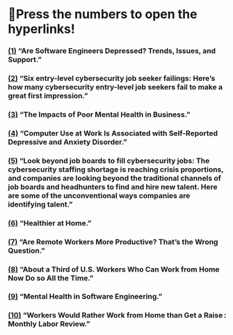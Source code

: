 # 🔘Press the numbers to open the hyperlinks!

### [(1)](https://www.softwaredegrees.org/resources/software-engineer-mental-health-guide/) “Are Software Engineers Depressed? Trends, Issues, and Support.”
### [(2)](https://www.proquest.com/compscijour/docview/1919938151/D56BD370A04E49F1PQ/1?accountid=9649&sourcetype=Trade%20Journals) “Six entry-level cybersecurity job seeker failings: Here’s how many cybersecurity entry-level job seekers fail to make a great first impression.”
### [(3)](https://executive.berkeley.edu/thought-leadership/blog/impacts-poor-mental-health-business) “The Impacts of Poor Mental Health in Business.”
### [(4)](https://www.ncbi.nlm.nih.gov/pmc/articles/PMC5062816/) “Computer Use at Work Is Associated with Self-Reported Depressive and Anxiety Disorder.” 
### [(5)](https://www.proquest.com/compscijour/docview/1918826585/D56BD370A04E49F1PQ/2?accountid=9649&sourcetype=Trade%20Journals) “Look beyond job boards to fill cybersecurity jobs: The cybersecurity staffing shortage is reaching crisis proportions, and companies are looking beyond the traditional channels of job boards and headhunters to find and hire new talent. Here are some of the unconventional ways companies are identifying talent.”
### [(6)](https://www.psychologicalscience.org/observer/remote-benefits) “Healthier at Home.”
### [(7)](https://stackoverflow.blog/2023/11/27/are-remote-workers-more-productive-that-s-the-wrong-question/) “Are Remote Workers More Productive? That’s the Wrong Question.”
### [(8)](https://www.pewresearch.org/short-reads/2023/03/30/about-a-third-of-us-workers-who-can-work-from-home-do-so-all-the-time/) “About a Third of U.S. Workers Who Can Work from Home Now Do so All the Time.”
### [(9)](https://vadimkravcenko.com/shorts/mental-health-in-software-engineering/) “Mental Health in Software Engineering.”
### [(10)](https://www.bls.gov/opub/mlr/2022/beyond-bls/workers-would-rather-work-from-home-than-get-a-raise.htm) “Workers Would Rather Work from Home than Get a Raise : Monthly Labor Review.”
